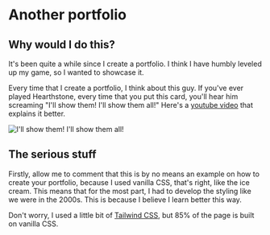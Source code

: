 # Another portfolio

## Why would I do this?
It's been quite a while since I create a portfolio. I think I have humbly leveled up my game, so I wanted to showcase it.

Every time that I create a portfolio, I think about this guy. If you've ever played Hearthstone, every time that you put this card, you'll hear him screaming "I'll show them! I'll show them all!" Here's a [youtube video](https://www.youtube.com/watch?v=MsneaBwYWdg&ab_channel=LFPGaming) that explains it better.

![I'll show them! I'll show them all!](./client/src/assets/illshowthem.jpeg)

## The serious stuff
Firstly, allow me to comment that this is by no means an example on how to create your portfolio, because I used vanilla CSS, that's right, like the ice cream. This means that for the most part, I had to develop the styling like we were in the 2000s. This is because I believe I learn better this way. 

Don't worry, I used a little bit of [Tailwind CSS](!https://tailwindui.com/), but 85% of the page is built on vanilla CSS.


